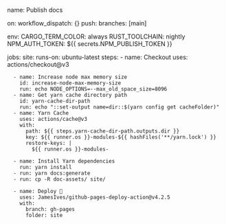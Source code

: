name: Publish docs

on:
  workflow_dispatch: {}
  push:
    branches: [main]

env:
  CARGO_TERM_COLOR: always
  RUST_TOOLCHAIN: nightly
  NPM_AUTH_TOKEN: ${{ secrets.NPM_PUBLISH_TOKEN }}

jobs:
  site:
    runs-on: ubuntu-latest
    steps:
      - name: Checkout
        uses: actions/checkout@v3

      - name: Increase node max memory size
        id: increase-node-max-memory-size
        run: echo NODE_OPTIONS=--max_old_space_size=8096
      - name: Get yarn cache directory path
        id: yarn-cache-dir-path
        run: echo "::set-output name=dir::$(yarn config get cacheFolder)"
      - name: Yarn Cache
        uses: actions/cache@v3
        with:
          path: ${{ steps.yarn-cache-dir-path.outputs.dir }}
          key: ${{ runner.os }}-modules-${{ hashFiles('**/yarn.lock') }}
          restore-keys: |
            ${{ runner.os }}-modules-

      - name: Install Yarn dependencies
        run: yarn install
      - run: yarn docs:generate
      - run: cp -R doc-assets/ site/

      - name: Deploy 🚀
        uses: JamesIves/github-pages-deploy-action@v4.2.5
        with:
          branch: gh-pages
          folder: site
